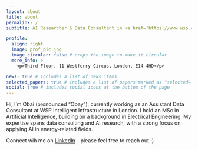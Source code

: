 ```yaml
---
layout: about
title: about
permalink: /
subtitle: AI Researcher & Data Consultant in <a href='https://www.wsp.com/en-gb/services/intelligent-transport-systems-its'>Intelligent Infrastructure</a>. 

profile:
  align: right
  image: prof_pic.jpg
  image_circular: false # crops the image to make it circular
  more_info: >
    <p>Third Floor, 11 Westferry Circus, London, E14 4HD</p>

news: true # includes a list of news items
selected_papers: true # includes a list of papers marked as "selected={true}"
social: true # includes social icons at the bottom of the page
---
```


Hi, I’m Obai (pronounced “Obay”), currently working as an Assistant Data Consultant at WSP Intelligent Infrastructure in London. I hold an MSc in Artificial Intelligence, building on a background in Electrical Engineering. My expertise spans data consulting and AI research, with a strong focus on applying AI in energy-related fields.

Connect wih me on [LinkedIn](https://www.linkedin.com/in/obai-gasmalla/) - please feel free to reach out :) 
